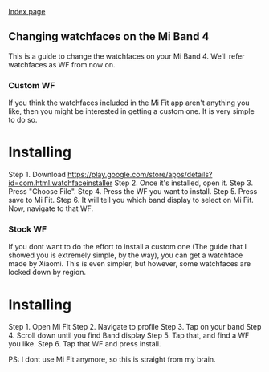 [Index page](../)
## Changing watchfaces on the Mi Band 4
This is a guide to change the watchfaces on your Mi Band 4. We'll refer watchfaces as WF from now on.
### Custom WF

If you think the watchfaces included in the Mi Fit app aren't anything you like, then you might be interested in getting a custom one. It is very simple to do so.

# Installing
Step 1. Download https://play.google.com/store/apps/details?id=com.html.watchfaceinstaller
Step 2. Once it's installed, open it.
Step 3. Press "Choose File".
Step 4. Press the WF you want to install.
Step 5. Press save to Mi Fit.
Step 6. It will tell you which band display to select on Mi Fit. Now, navigate to that WF.


### Stock WF
If you dont want to do the effort to install a custom one (The guide that I showed you is extremely simple, by the way), you can get a watchface made by Xiaomi. This is even simpler, but however, some watchfaces are locked down by region.

# Installing 
Step 1. Open Mi Fit
Step 2. Navigate to profile
Step 3. Tap on your band
Step 4. Scroll down until you find Band display
Step 5. Tap that, and find a WF you like.
Step 6. Tap that WF and press install.

PS: I dont use Mi Fit anymore, so this is straight from my brain.
